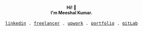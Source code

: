 <h4 align="center">Hi! 👋 <br> I'm Meeshal Kumar.</h4>
<p align="center">
  <!-- Monospace Font -->
  <samp>
    <a href="https://www.linkedin.com/in/meeshalk">linkedin</a> .
    <a href="https://www.freelancer.com/u/meeshal1994">freelancer</a> .
    <a href="https://www.upwork.com/freelancers/meeshal">upwork</a> .
    <a href="https://meeshal.io">portfolio</a> .
    <a href="https://www.gitlab.com/meeshalk">gitLab</a>
  </samp>
</p>
